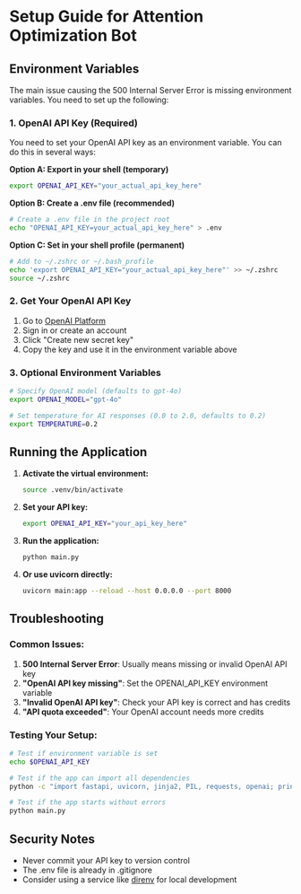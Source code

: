 # Setup Guide for Attention Optimization Bot

## Environment Variables

The main issue causing the 500 Internal Server Error is missing environment variables. You need to set up the following:

### 1. OpenAI API Key (Required)

You need to set your OpenAI API key as an environment variable. You can do this in several ways:

**Option A: Export in your shell (temporary)**
```bash
export OPENAI_API_KEY="your_actual_api_key_here"
```

**Option B: Create a .env file (recommended)**
```bash
# Create a .env file in the project root
echo "OPENAI_API_KEY=your_actual_api_key_here" > .env
```

**Option C: Set in your shell profile (permanent)**
```bash
# Add to ~/.zshrc or ~/.bash_profile
echo 'export OPENAI_API_KEY="your_actual_api_key_here"' >> ~/.zshrc
source ~/.zshrc
```

### 2. Get Your OpenAI API Key

1. Go to [OpenAI Platform](https://platform.openai.com/api-keys)
2. Sign in or create an account
3. Click "Create new secret key"
4. Copy the key and use it in the environment variable above

### 3. Optional Environment Variables

```bash
# Specify OpenAI model (defaults to gpt-4o)
export OPENAI_MODEL="gpt-4o"

# Set temperature for AI responses (0.0 to 2.0, defaults to 0.2)
export TEMPERATURE=0.2
```

## Running the Application

1. **Activate the virtual environment:**
   ```bash
   source .venv/bin/activate
   ```

2. **Set your API key:**
   ```bash
   export OPENAI_API_KEY="your_api_key_here"
   ```

3. **Run the application:**
   ```bash
   python main.py
   ```

4. **Or use uvicorn directly:**
   ```bash
   uvicorn main:app --reload --host 0.0.0.0 --port 8000
   ```

## Troubleshooting

### Common Issues:

1. **500 Internal Server Error**: Usually means missing or invalid OpenAI API key
2. **"OpenAI API key missing"**: Set the OPENAI_API_KEY environment variable
3. **"Invalid OpenAI API key"**: Check your API key is correct and has credits
4. **"API quota exceeded"**: Your OpenAI account needs more credits

### Testing Your Setup:

```bash
# Test if environment variable is set
echo $OPENAI_API_KEY

# Test if the app can import all dependencies
python -c "import fastapi, uvicorn, jinja2, PIL, requests, openai; print('All good!')"

# Test if the app starts without errors
python main.py
```

## Security Notes

- Never commit your API key to version control
- The .env file is already in .gitignore
- Consider using a service like [direnv](https://direnv.net/) for local development
